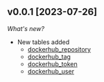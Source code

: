## v0.0.1 [2023-07-26]

_What's new?_

- New tables added
  - [dockerhub_repository](https://hub.steampipe.io/plugins/turbot/dockerhub/tables/dockerhub_repository)
  - [dockerhub_tag](https://hub.steampipe.io/plugins/turbot/dockerhub/tables/dockerhub_tag)
  - [dockerhub_token](https://hub.steampipe.io/plugins/turbot/dockerhub/tables/dockerhub_token)
  - [dockerhub_user](https://hub.steampipe.io/plugins/turbot/dockerhub/tables/dockerhub_user)
